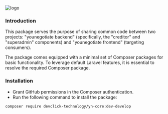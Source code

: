 <img src="https://younegotiate.com/wp-content/uploads/2020/04/logo_TM.png" alt="logo">

### Introduction
This package serves the purpose of sharing common code between two projects: "younegotiate backend" (specifically, the "creditor" and "superadmin" components) and "younegotiate frontend" (targeting consumers).

The package comes equipped with a minimal set of Composer packages for basic functionality. To leverage default Laravel features, it is essential to resolve the required Composer package.

### Installation
- Grant GitHub permissions in the Composer authentication.
- Run the following command to install the package:

```base
composer require devclick-technology/yn-core:dev-develop
```
